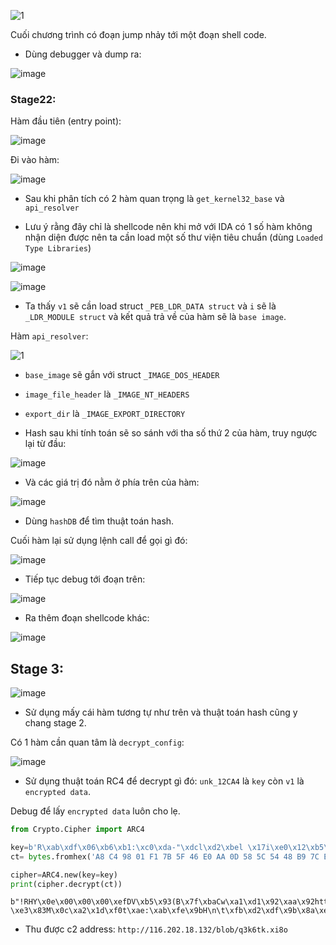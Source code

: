 ![1](https://user-images.githubusercontent.com/91442807/223988601-1aa26bb7-1ad3-4455-a8e0-ab045c4b2ed9.png)

Cuối chương trình có đoạn jump nhảy tới một đoạn shell code. 

- Dùng debugger và dump ra:

![image](https://user-images.githubusercontent.com/91442807/223989366-2f46cfcf-8850-4ea8-96f7-94348bc540af.png)

### Stage22:

Hàm đầu tiên (entry point):

![image](https://user-images.githubusercontent.com/91442807/223990966-27e06bef-d1dd-4599-8d16-272bdf049236.png)

Đi vào hàm:

![image](https://user-images.githubusercontent.com/91442807/223994006-1df7cf86-4517-4021-8251-3d6e8e366e9a.png)

- Sau khi phân tích có 2 hàm quan trọng là `get_kernel32_base` và `api_resolver`

- Lưu ý rằng đây chỉ là shellcode nên khi mở với IDA có 1 số hàm không nhận diện được nên ta cần load một số thư viện tiêu chuẩn (dùng `Loaded Type Libraries`)

![image](https://user-images.githubusercontent.com/91442807/223995825-7b3dec27-7a69-4556-a8fb-1734e96f3224.png)

![image](https://user-images.githubusercontent.com/91442807/223996291-e8134e1a-65bc-4d23-9273-19f1b0854552.png)

- Ta thấy `v1` sẽ cần load struct `_PEB_LDR_DATA struct` và `i` sẽ là `_LDR_MODULE struct` và kết quả trả về của hàm sẽ là `base image`.

Hàm `api_resolver`:

![1](https://user-images.githubusercontent.com/91442807/223997269-38282889-4eb4-4562-8305-c359d481a6ff.png)

- `base_image` sẽ gắn với struct `_IMAGE_DOS_HEADER`

- `image_file_header` là `_IMAGE_NT_HEADERS`

- `export_dir` là `_IMAGE_EXPORT_DIRECTORY`

- Hash sau khi tính toán sẽ so sánh với tha số thứ 2 của hàm, truy ngược lại từ đầu:

![image](https://user-images.githubusercontent.com/91442807/223998413-d230300b-d2b8-425b-a047-8b81567e9cf7.png)

- Và các giá trị đó nằm ở phía trên của hàm:

![image](https://user-images.githubusercontent.com/91442807/223998600-b9898f32-353a-4969-8d7c-ae1cc91a3710.png)

- Dùng `hashDB` để tìm thuật toán hash.

Cuối hàm lại sử dụng lệnh call để gọi gì đó:

![image](https://user-images.githubusercontent.com/91442807/223999266-6053c8e3-4bc4-4cc2-a5f1-3828ad71712e.png)

- Tiếp tục debug tới đoạn trên:

![image](https://user-images.githubusercontent.com/91442807/223999821-88959c11-9dfe-44f7-b2ed-2c2093c6d513.png)

- Ra thêm đoạn shellcode khác:

![image](https://user-images.githubusercontent.com/91442807/223999954-535a4773-db3f-40f0-900e-1fba3de6a2b2.png)

## Stage 3:

![image](https://user-images.githubusercontent.com/91442807/224000524-09dacdc6-3039-45d0-94dc-16227142afd5.png)

- Sử dụng mấy cái hàm tương tự như trên và thuật toán hash cũng y chang stage 2.

Có 1 hàm  cần quan tâm là `decrypt_config`:

![image](https://user-images.githubusercontent.com/91442807/224001958-beed8e5f-786f-40eb-b2e4-c8df8f1460ff.png)

- Sử dụng thuật toán RC4 để decrypt gì đó: `unk_12CA4` là `key` còn `v1` là `encrypted data`.

Debug để lấy `encrypted data` luôn cho lẹ.

```python
from Crypto.Cipher import ARC4

key=b'R\xab\xdf\x06\xb6\xb1:\xc0\xda-"\xdcl\xd2\xbel \x17i\xe0\x12\xb5\xe6\xec\x0e\xabL\x14sJ\xedQ'
ct= bytes.fromhex('A8 C4 98 01 F1 7B 5F 46 E0 AA 0D 58 5C 54 48 B9 7C E8 11 DB D8 D0 4F 9D 09 88 29 6F B4 A6 21 6A 90 BA 17 A4 F1 4B 8A 5E 47 E4 E0 F9 51 5F 48 98 45 22 F5 33 EA 74 9B C5 30 6F BD 39 82 37 CB 00 00 00 00 00 00 00 00 00 00 00 00 00 00 00 00 00 00 00 00 00 00 00 00 00 00 00 00 00 00 00 00 00 00 00 00 00 00 00 00 00 00 00 00 00 00 00 00 00 00 00 00 00 00 00 00 00 00 00 00 00 00 00 00 00 00 00 00 00 00 00 00 00 00 00 00 00 00 00 00 00 00 00 00 00 00 00 00 00')

cipher=ARC4.new(key=key)
print(cipher.decrypt(ct))
```

```
b"!RHY\x0e\x00\x00\x00\xefDV\xb5\x93(B\x7f\xbaCw\xa1\xd1\x92\xaa\x92http://116.202.18.132/blob/q3k6tk.xi8o\x00\x8e\x8a\x1fw\x1e\x17\xb4Q\x83\xcf\xda'w#A\x89$\xc7\x93n\xb3\xcbN\xf3T\x1c`Q\x0f\x1d\xd5B\xc2\x8dS\xaa\x06\xcfl\xf4\xe1n>\xbc\xbc\x8cLp*\x9a1\xf9\x9eD\xe96\x88p%\x87\x84?\xe3\x83M\x0c\xa2\x1d\xf0t\xae:\xab\xfe\x9bH\n\t\xfb\xd2\xdf\x9b\x8a\xe8\x8b@\xad\\\xe6"
```

- Thu được c2 address: `http://116.202.18.132/blob/q3k6tk.xi8o`





